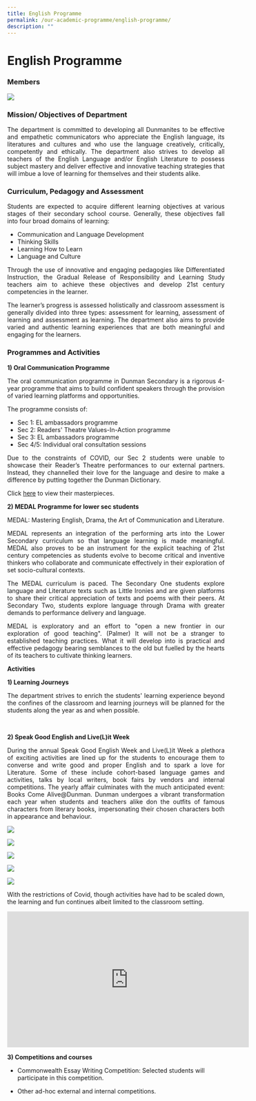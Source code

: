 ```yaml
---
title: English Programme
permalink: /our-academic-programme/english-programme/
description: ""
---
```

# English Programme

### Members

![](/images/Our%20Academic%20Programme/EL_Dept_2019.jpg)

### Mission/ Objectives of Department

<p style="text-align: justify;">The department is committed to developing all Dunmanites to be effective and empathetic communicators who appreciate the English language, its literatures and cultures and who use the language creatively, critically, competently and ethically. The department also strives to develop all teachers of the English Language and/or English Literature to possess subject mastery and deliver effective and innovative teaching strategies that will imbue a love of learning for themselves and their students alike.</p>

### Curriculum, Pedagogy and Assessment

<p style="text-align: justify;">Students are expected to acquire different learning objectives at various stages of their secondary school course. Generally, these objectives fall into four broad domains of learning:</p>

*   Communication and Language Development
*   Thinking Skills
*   Learning How to Learn
*   Language and Culture

<p style="text-align: justify;">Through the use of innovative and engaging pedagogies like Differentiated Instruction, the Gradual Release of Responsibility and Learning Study teachers aim to achieve these objectives and develop 21st century competencies in the learner.</p>

<p style="text-align: justify;">The learner’s progress is assessed holistically and classroom assessment is generally divided into three types: assessment for learning, assessment of learning and assessment as learning. The department also aims to provide varied and authentic learning experiences that are both meaningful and engaging for the learners. </p>

### Programmes and Activities

**1) Oral Communication Programme**  

<p style="text-align: justify;">The oral communication programme in Dunman Secondary is a rigorous 4-year programme that aims to build confident speakers through the provision of varied learning platforms and opportunities. </p>

The programme consists of:

*   Sec 1: EL ambassadors programme
*   Sec 2: Readers' Theatre Values-In-Action programme
*   Sec 3: EL ambassadors programme
*   Sec 4/5: Individual oral consultation sessions

<p style="text-align: justify;">Due to the constraints of COVID, our Sec 2 students were unable to showcase their Reader’s Theatre performances to our external partners. Instead, they channelled their love for the language and desire to make a difference by putting together the Dunman Dictionary. </p>

Click [here](https://sites.google.com/moe.edu.sg/mdd2020/home) to view their masterpieces.

**2) MEDAL Programme for lower sec students** 

MEDAL: Mastering English, Drama, the Art of Communication and Literature.

<p style="text-align: justify;">MEDAL represents an integration of the performing arts into the Lower Secondary curriculum so that language learning is made meaningful. MEDAL also proves to be an instrument for the explicit teaching of 21st century competencies as students evolve to become critical and inventive thinkers who collaborate and communicate effectively in their exploration of set socio-cultural contexts. </p>

<p style="text-align: justify;">The MEDAL curriculum is paced. The Secondary One students explore language and Literature texts such as Little Ironies and are given platforms to share their critical appreciation of texts and poems with their peers. At Secondary Two, students explore language through Drama with greater demands to performance delivery and language.</p.>

<p style="text-align: justify;">MEDAL is exploratory and an effort to "open a new frontier in our exploration of good teaching". (Palmer) It will not be a stranger to established teaching practices. What it will develop into is practical and effective pedagogy bearing semblances to the old but fuelled by the hearts of its teachers to cultivate thinking learners. </p>


**Activities**


**1) Learning Journeys** 

<p style="text-align: justify;">The department strives to enrich the students' learning experience beyond the confines of the classroom and learning journeys will be planned for the students along the year as and when possible.</p> 

**2) Speak Good English and Live(L)it Week** 

<p style="text-align: justify;">During the annual Speak Good English Week and Live(L)it Week a plethora of exciting activities are lined up for the students to encourage them to converse and write good and proper English and to spark a love for Literature. Some of these include cohort-based language games and activities, talks by local writers, book fairs by vendors and internal competitions. The yearly affair culminates with the much anticipated event: Books Come Alive@Dunman. Dunman undergoes a vibrant transformation each year when students and teachers alike don the outfits of famous characters from literary books, impersonating their chosen characters both in appearance and behaviour.</p>

![](/images/Our%20Academic%20Programme/IMG-20170303-WA0017.jpg)

![](/images/Our%20Academic%20Programme/IMG-20170303-WA0046.jpg)

![](/images/Our%20Academic%20Programme/IMG-20180309-WA0021.jpg)

![](/images/Our%20Academic%20Programme/IMG-20190315-WA0007.jpg)

![](/images/Our%20Academic%20Programme/20211103_131538.jpg)

<p style="text-align: justify;">With the restrictions of Covid, though activities have had to be scaled down, the learning and fun continues albeit limited to the classroom setting.</p>

<iframe width="560" height="315" src="https://www.youtube.com/embed/Eb2e8iwxYs4" title="YouTube video player" frameborder="0" allow="accelerometer; autoplay; clipboard-write; encrypted-media; gyroscope; picture-in-picture" allowfullscreen></iframe>

**3) Competitions and courses** 

*   Commonwealth Essay Writing Competition: Selected students will participate in this competition.

*   Other ad-hoc external and internal competitions.